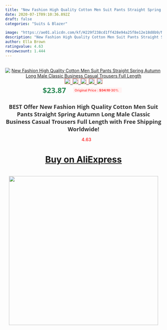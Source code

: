 ```yaml
---
title: "New Fashion High Quality Cotton Men Suit Pants Straight Spring Autumn Long Male Classic Business Casual Trousers Full Length"
date: 2020-07-1T09:10:36.892Z
draft: false
categories: "Suits & Blazer"

image: "https://ae01.alicdn.com/kf/H229f238cd1ff428e94a25f8e12e18d8b9/New-Fashion-High-Quality-Cotton-Men-Suit-Pants-Straight-Spring-Autumn-Long-Male-Classic-Business-Casual.jpg"
description: "New Fashion High Quality Cotton Men Suit Pants Straight Spring Autumn Long Male Classic Business Casual Trousers Full Length"
author: Ella Brown
ratingvalue: 4.63
reviewcount: 1.444
---
```

<br>
<div style="text-align: center;">
<a href="https://s.click.aliexpress.com/e/_ALFMNB" target="_blank" rel="nofollow noopener noreferrer"><img alt="New Fashion High Quality Cotton Men Suit Pants Straight Spring Autumn Long Male Classic Business Casual Trousers Full Length" class="magnifier-image" src="https://ae01.alicdn.com/kf/H229f238cd1ff428e94a25f8e12e18d8b9/New-Fashion-High-Quality-Cotton-Men-Suit-Pants-Straight-Spring-Autumn-Long-Male-Classic-Business-Casual.jpg_640x640.jpg">
<br>
<img style="border:1px solid salmon" src="https://ae01.alicdn.com/kf/H229f238cd1ff428e94a25f8e12e18d8b9/New-Fashion-High-Quality-Cotton-Men-Suit-Pants-Straight-Spring-Autumn-Long-Male-Classic-Business-Casual.jpg_120x120.jpg">&nbsp;&nbsp;<img style="border:1px solid salmon" src="https://ae01.alicdn.com/kf/H6d965ef9fec64be89f73653ad6c9092fo/New-Fashion-High-Quality-Cotton-Men-Suit-Pants-Straight-Spring-Autumn-Long-Male-Classic-Business-Casual.jpg_120x120.jpg">&nbsp;&nbsp;<img style="border:1px solid salmon" src="https://ae01.alicdn.com/kf/Hbbe18bf224074b81bc412f54ff975451l/New-Fashion-High-Quality-Cotton-Men-Suit-Pants-Straight-Spring-Autumn-Long-Male-Classic-Business-Casual.jpg_120x120.jpg">&nbsp;&nbsp;<img style="border:1px solid salmon" src="https://ae01.alicdn.com/kf/Hc1f79248366d4ca19ca7f1570bcf34b5j/New-Fashion-High-Quality-Cotton-Men-Suit-Pants-Straight-Spring-Autumn-Long-Male-Classic-Business-Casual.jpg_120x120.jpg">&nbsp;&nbsp;<img style="border:1px solid salmon" src="https://ae01.alicdn.com/kf/Hed3c4a4eae8e4794be2b79981a31b607D/New-Fashion-High-Quality-Cotton-Men-Suit-Pants-Straight-Spring-Autumn-Long-Male-Classic-Business-Casual.jpg_120x120.jpg"></a></div><br0>
<div style="text-align: center;"><span style="background-color: white; border: 0px; box-sizing: border-box; color: seagreen; display: inline-block; font-family: &quot;open sans&quot; , &quot;arial&quot; , &quot;helvetica&quot; , sans-serif , &quot;heiti&quot;; font-size: 24px; font-stretch: inherit; font-weight: 700; line-height: inherit; margin: 0px 10px 0px 0px; padding: 0px; vertical-align: middle;">$23.87 </span>
<span style="background: rgb(255 , 241 , 241); border-radius: 3px; border: 0px; box-sizing: border-box; color: #ff4747; display: inline-block; font-family: inherit; font-size: 12px; font-stretch: inherit; font-style: inherit; font-variant: inherit; font-weight: 600; line-height: inherit; margin: 0px; padding: 2px 5px; transform: scale(0.9); vertical-align: middle;">Original Price : <b style="text-decoration: line-through;">$34.10 </b> 30%&nbsp;&nbsp;</span></div>
<h1 style="color: #333333; display: inline-block; font-family: &quot;open sans&quot; , &quot;arial&quot; , &quot;helvetica&quot; , sans-serif , &quot;heiti&quot;; font-size: 18px; font-stretch: inherit; font-weight: 700; text-align: center;">BEST Offer New Fashion High Quality Cotton Men Suit Pants Straight Spring Autumn Long Male Classic Business Casual Trousers Full Length with Free Shipping Worldwide!</h1>
<div style="color: #ff4747; text-align: center;">
<img src="https://4.bp.blogspot.com/-M0ZcTcb-5uY/XleCXlxnR4I/AAAAAAAAAEc/OrjgMkXV1oMQFaCRZj5HQwOCBcu3w1FegCPcBGAYYCw/s1600/star.png" style="height: 15px;">&nbsp;<b>4.63</b></div>
<div class="button_cont" align="center"><a class="buynow_a" href="https://s.click.aliexpress.com/e/_ALFMNB" target="_blank" rel="nofollow noopener noreferrer"><H1>Buy on AliExpress</H1></a></div><br>
<div class="separator" style="clear: both; text-align: center;">
<img src="https://lh3.googleusercontent.com/-pTy5HemUv9M/XlePHvY0dAI/AAAAAAAAAE4/0nX5iRUoIWY8eMW9Dpxeirr157OZliDIgCLcBGAsYHQ/s1600/badge.gif" width="480">
</div>
